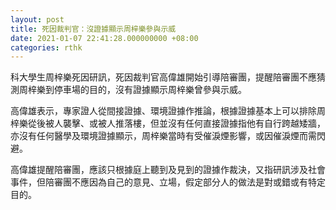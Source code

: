 ```yaml
---
layout: post
title: 死因裁判官：沒證據顯示周梓樂參與示威
date: 2021-01-07 22:41:28.000000000 +08:00
categories: rthk
---
```


科大學生周梓樂死因研訊，死因裁判官高偉雄開始引導陪審團，提醒陪審團不應猜測周梓樂到停車場的目的，沒有證據顯示周梓樂曾參與示威。

高偉雄表示，專家證人從間接證據、環境證據作推論，根據證據基本上可以排除周梓樂從後被人襲擊、或被人推落樓，但並沒有任何直接證據指他有自行跨越矮牆，亦沒有任何醫學及環境證據顯示，周梓樂當時有受催淚煙影響，或因催淚煙而需閃避。

高偉雄提醒陪審團，應該只根據庭上聽到及見到的證據作裁決，又指研訊涉及社會事件，但陪審團不應因為自己的意見、立場，假定部分人的做法是對或錯或有特定目的。
